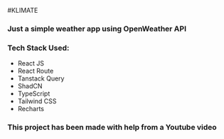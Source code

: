 #KLIMATE

### Just a simple weather app using OpenWeather API

### Tech Stack Used:
* React JS
* React Route
* Tanstack Query
* ShadCN
* TypeScript
* Tailwind CSS
* Recharts

### This project has been made with help from a Youtube video